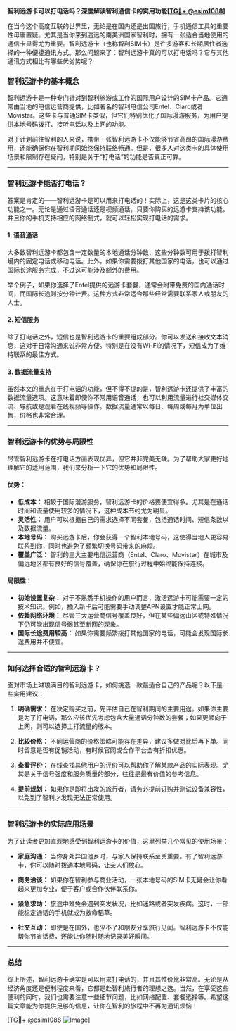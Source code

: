 **智利远游卡可以打电话吗？深度解读智利通信卡的实用功能[[TG💪+ @esim1088](https://t.me/s/esim1088)]**

在当今这个高度互联的世界里，无论是在国内还是出国旅行，手机通信工具的重要性毋庸置疑。尤其是当你来到遥远的南美洲国家智利时，拥有一张适合当地使用的通信卡显得尤为重要。智利远游卡（也称智利SIM卡）是许多游客和长期居住者选择的一种便捷通讯方式。那么问题来了：智利远游卡真的可以打电话吗？它与其他通讯方式相比有哪些优劣势呢？

### 智利远游卡的基本概念

智利远游卡是一种专门针对到智利旅游或工作的国际用户设计的SIM卡产品。它通常由当地的电信运营商提供，比如著名的智利电信公司Entel、Claro或者Movistar。这些卡与普通SIM卡类似，但它们特别优化了国际漫游服务，为用户提供本地号码拨打、接听电话以及上网的功能。

对于计划前往智利的人来说，携带一张智利远游卡不仅能够节省高昂的国际漫游费用，还能确保你在智利期间始终保持联络畅通。但是，很多人对这类卡的具体使用场景和限制存在疑问，特别是关于“打电话”的功能是否真正可靠。

---

### 智利远游卡能否打电话？

答案是肯定的——智利远游卡是可以用来打电话的！实际上，这是这类卡片的核心功能之一。无论是通过语音通话还是视频通话，只要你购买的远游卡支持该功能，并且你的手机支持相应的网络制式，就可以轻松实现打电话的需求。

#### 1. **语音通话**
大多数智利远游卡都包含一定数量的本地通话分钟数，这些分钟数可用于拨打智利境内的固定电话或移动电话。此外，如果你需要拨打其他国家的电话，也可以通过国际长途服务完成，不过这可能涉及额外的费用。

举个例子，如果你选择了Entel提供的远游卡套餐，通常会附带免费的国内通话时间，而国际长途则按分钟计费。这种方式非常适合那些经常需要联系家人或朋友的人士。

#### 2. **短信服务**
除了打电话之外，短信也是智利远游卡的重要组成部分。你可以发送和接收文本消息，这对于日常沟通来说非常方便。特别是在没有Wi-Fi的情况下，短信成为了维持联系的最佳方式。

#### 3. **数据流量支持**
虽然本文的重点在于打电话的功能，但不得不提的是，智利远游卡还提供了丰富的数据流量选项。这意味着即使你不常用语音通话，也可以利用流量进行社交媒体交流、导航或是观看在线视频等操作。数据流量通常以每日、每周或每月为单位出售，价格也非常合理。

---

### 智利远游卡的优势与局限性

尽管智利远游卡在打电话方面表现优异，但它并非完美无缺。为了帮助大家更好地理解它的适用范围，我们来分析一下它的优势和局限性。

#### **优势：**
- **低成本：** 相较于国际漫游服务，智利远游卡的价格要便宜得多。尤其是在通话时间和流量使用较多的情况下，这种成本节约尤为明显。
- **灵活性：** 用户可以根据自己的需求选择不同套餐，包括通话时间、短信条数以及数据流量。
- **本地号码：** 购买远游卡后，你会获得一个智利本地号码，这使得当地人更容易联系到你，同时也避免了频繁切换号码带来的麻烦。
- **覆盖广泛：** 智利的三大主要电信运营商（Entel、Claro、Movistar）在城市及偏远地区都有良好的信号覆盖，确保你在旅行过程中始终能保持连接。

#### **局限性：**
- **初始设置复杂：** 对于不熟悉手机操作的用户而言，激活远游卡可能需要一定的技术知识。例如，插入新卡后可能需要手动调整APN设置才能正常上网。
- **依赖网络环境：** 尽管三大运营商信号覆盖良好，但在某些偏远山区或特殊情况下仍可能出现信号弱甚至断网的现象。
- **国际长途费用较高：** 如果你需要频繁拨打其他国家的电话，可能会发现国际长途费用并不便宜。

---

### 如何选择合适的智利远游卡？

面对市场上琳琅满目的智利远游卡，如何挑选一款最适合自己的产品呢？以下是一些实用建议：

1. **明确需求：** 在决定购买之前，先评估自己在智利期间的主要用途。如果你主要是为了打电话，那么应该优先考虑包含大量通话分钟数的套餐；如果更倾向于上网，则可以选择主打流量的版本。
   
2. **比较价格：** 不同运营商的价格策略可能存在差异，建议多做对比后再下单。同时留意是否有促销活动，有时候官网或合作平台会有折扣优惠。

3. **查看评价：** 在线查找其他用户的评价可以帮助你了解某款产品的实际表现。尤其是关于信号强度和服务质量的部分，往往是最有价值的参考信息。

4. **提前规划：** 如果你是即将出发的旅行者，请务必提前订购并测试设备兼容性，以免到了智利才发现无法正常使用。

---

### 智利远游卡的实际应用场景

为了让读者更加直观地感受到智利远游卡的价值，这里列举几个常见的使用场景：

- **家庭沟通：** 当你身处异国他乡时，与家人保持联系至关重要。有了智利远游卡，你可以随时拨通本地号码，让亲人们放心。
  
- **商务洽谈：** 如果你在智利参与商业活动，一张本地号码的SIM卡无疑会让你看起来更加专业，便于客户或合作伙伴联系你。

- **紧急求助：** 旅途中难免会遇到突发状况，比如迷路或者突发疾病。这时，一部能稳定通话的手机就成为救命稻草。

- **社交互动：** 即使是在国外，也少不了和朋友分享旅行见闻。智利远游卡不仅能帮你节省话费，还能让你随时随地记录美好瞬间。

---

### 总结

综上所述，智利远游卡确实是可以用来打电话的，并且其性价比非常高。无论是从经济角度还是便利程度来看，它都是赴智利旅行者的理想之选。当然，在享受这些便利的同时，我们也需要注意一些细节问题，比如网络配置、套餐选择等。希望这篇文章能为你提供足够的信息，让你在智利的旅程中不再为通讯烦恼！

[[TG💪+ @esim1088](https://t.me/s/esim1088) ![Image](https://i.postimg.cc/4NQfJmqS/Snipaste-2025-05-13-00-14-12.png)]